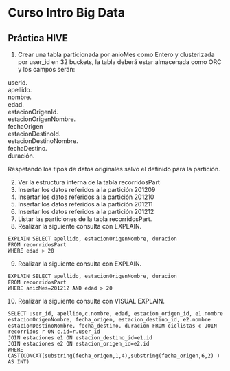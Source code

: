 # Curso Intro Big Data
## Práctica  HIVE

1. Crear una tabla particionada por anioMes como Entero y clusterizada por user_id en 32 buckets, la
tabla deberá estar almacenada como ORC y los campos serán:   

userid.  
apellido.  
nombre.  
edad.  
estacionOrigenId.  
estacionOrigenNombre.  
fechaOrigen   
estacionDestinoId.  
estacionDestinoNombre.  
fechaDestino.  
duración.  


Respetando los tipos de datos originales salvo el definido para la partición.   

2. Ver la estructura interna de la tabla recorridosPart
3. Insertar los datos referidos a la partición 201209
4. Insertar los datos referidos a la partición 201210
5. Insertar los datos referidos a la partición 201211
6. Insertar los datos referidos a la partición 201212
7. Listar las particiones de la tabla recorridosPart.
8. Realizar la siguiente consulta con EXPLAIN.
```
EXPLAIN SELECT apellido, estacionOrigenNombre, duracion
FROM recorridosPart
WHERE edad > 20
```
9. Realizar la siguiente consulta con EXPLAIN.
```
EXPLAIN SELECT apellido, estacionOrigenNombre, duracion
FROM recorridosPart
WHERE anioMes=201212 AND edad > 20
```
10. Realizar la siguiente consulta con VISUAL EXPLAIN.
```
SELECT user_id, apellido,c.nombre, edad, estacion_origen_id, e1.nombre
estacionOrigenNombre, fecha_origen, estacion_destino_id, e2.nombre
estacionDestinoNombre, fecha_destino, duracion FROM ciclistas c JOIN recorridos r ON c.id=r.user_id
JOIN estaciones e1 ON estacion_destino_id=e1.id
JOIN estaciones e2 ON estacion_origen_id=e2.id
WHERE CAST(CONCAT(substring(fecha_origen,1,4),substring(fecha_origen,6,2) )
AS INT)
```
  

